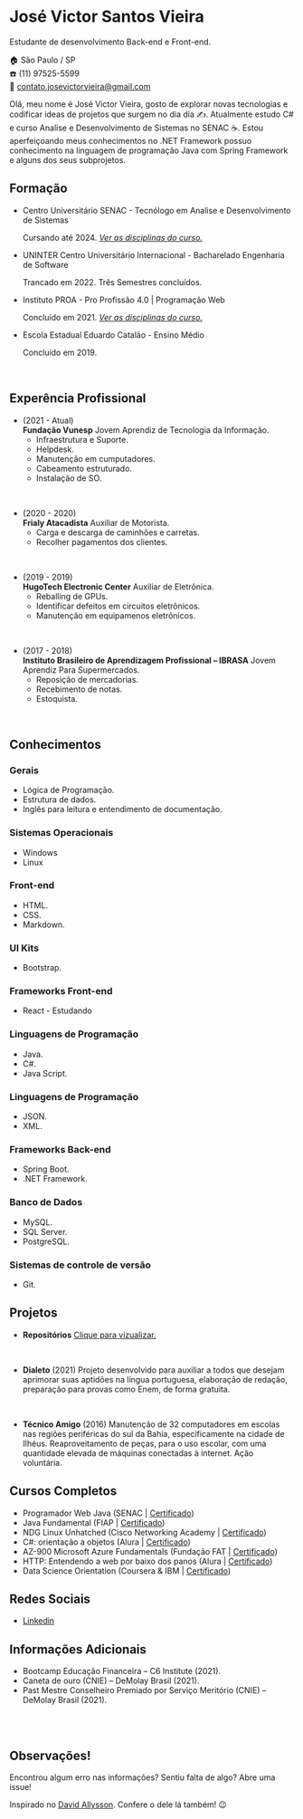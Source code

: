 # José Victor Santos Vieira
Estudante de desenvolvimento Back-end e Front-end.

:house:    São Paulo / SP <br>
:phone:   (11) 97525-5599 <br>
:email:  contato.josevictorvieira@gmail.com


Olá, meu nome é José Victor Vieira, gosto de explorar novas tecnologias e codificar ideas de projetos que surgem no dia dia ✍. Atualmente estudo C# e curso Analise e Desenvolvimento de Sistemas no SENAC ☕. Estou aperfeiçoando meus conhecimentos no .NET Framework possuo conhecimento na linguagem de programação Java com Spring Framework e alguns dos seus subprojetos.
<br>

## Formação

* Centro Universitário SENAC - Tecnólogo em Analise e Desenvolvimento de Sistemas

  Cursando até 2024.
  [_Ver as disciplinas do curso._](DISCIPLINAS.md#tecnólogo-em-análise-e-desenvolvimento-de-sistemas)
  <br>

* UNINTER Centro Universitário Internacional - Bacharelado Engenharia de Software

  Trancado em 2022.
  Três Semestres concluídos.
  <br>

* Instituto PROA - Pro Profissão 4.0 | Programação Web

  Concluído em 2021.
    [_Ver as disciplinas do curso._](DISCIPLINAS.md#tecnólogo-em-análise-e-desenvolvimento-de-sistemas)
  <br>

* Escola Estadual Eduardo Catalão - Ensino Médio

  Concluído em 2019.

<br>

## Experência Profissional

  * (2021 - Atual) <br>
  **Fundação Vunesp**
  Jovem Aprendiz de Tecnologia da Informação.
    * Infraestrutura e Suporte.
    * Helpdesk.
    * Manutenção em cumputadores.
    * Cabeamento estruturado.
    * Instalação de SO.

  <br>

  * (2020 - 2020) <br>
  **Frialy Atacadista**
  Auxiliar de Motorista.
    * Carga e descarga de caminhões e carretas.
    * Recolher pagamentos dos clientes.

  <br>

  * (2019 - 2019) <br>
  **HugoTech Electronic Center**
  Auxiliar de Eletrônica.
    * Reballing de GPUs.
    * Identificar defeitos em circuitos eletrônicos.
    * Manutenção em equipamenos eletrônicos.

  <br>

  * (2017 - 2018) <br>
  **Instituto Brasileiro de Aprendizagem Profissional – IBRASA**
  Jovem Aprendiz Para Supermercados.
    * Reposição de mercadorias.
    * Recebimento de notas.
    * Estoquista.

  <br>
  

## Conhecimentos

### Gerais

  * Lógica de Programação.
  * Estrutura de dados.
  * Inglês para leitura e entendimento de documentação.

### Sistemas Operacionais

  * Windows
  * Linux

### Front-end
* HTML.
* CSS.
* Markdown.

### UI Kits
* Bootstrap.

### Frameworks Front-end
* React - Estudando

### Linguagens de Programação
* Java.
* C#.
* Java Script.

### Linguagens de Programação
* JSON.
* XML.

### Frameworks Back-end
* Spring Boot.
* .NET Framework.

### Banco de Dados
* MySQL.
* SQL Server.
* PostgreSQL.

### Sistemas de controle de versão
* Git.

## Projetos

* __Repositórios__ [Clique para vizualizar.](https://github.com/jvieira562?tab=repositories)

<br>

* __Dialeto__ (2021) Projeto desenvolvido para auxiliar a todos que
  desejam aprimorar suas aptidões na língua
  portuguesa, elaboração de redação,
  preparação para provas como Enem, de forma
  gratuita.

<br>

* __Técnico Amigo__ (2016) Manutenção de 32 computadores em escolas
nas regiões periféricas do sul da Bahia,
especificamente na cidade de Ilhéus.
Reaproveitamento de peças, para o uso
escolar, com uma quantidade elevada de
máquinas conectadas à internet. Ação
voluntária.


## Cursos Completos
* Programador Web Java (SENAC | [Certificado](http://www1.intranet.sp.senac.br/senac_solution/pss/relatorios/certificados/NBASVIARAPIDA/mod29.cfm?CRYPTALGID=06957d30-09d8-11ec-a389-a8b3f2b3c318&dt=2021-08-30-18.19.56.000000))
* Java Fundamental (FIAP | [Certificado](https://on.fiap.com.br/pluginfile.php/1/local_nanocourses/certificado_nanocourse/35856/d83b1f451c0b507576624da1aebd4f2c/certificado.png))
* NDG Linux Unhatched (Cisco Networking Academy | [Certificado](https://drive.google.com/file/d/1KrlB0J2RVD_JIkdPOL9XGTCKBqZ6FxTw/view))
* C#: orientação a objetos (Alura | [Certificado](https://cursos.alura.com.br/certificate/0c414f13-7045-4f75-b548-5534a3d55f4f))
* AZ-900 Microsoft Azure Fundamentals (Fundação FAT | [Certificado](https://drive.google.com/file/d/1kAzlk_2Lx0rUk_ix5ZeX3Ozrl5ge8leA/view))
* HTTP: Entendendo a web por baixo dos panos (Alura | [Certificado](https://cursos.alura.com.br/certificate/e8d78bae-aa94-44d4-a42b-17b159974d07))
* Data Science Orientation (Coursera & IBM | [Certificado](https://www.credly.com/badges/24fedde8-1a06-4bc7-ad25-beb59da3ccee?source=linked_in_profile))

## Redes Sociais
*  [Linkedin](https://www.linkedin.com/in/josevictorvieira/)

## Informações Adicionais
* Bootcamp Educação Financeira – C6 Institute (2021).
* Caneta de ouro (CNIE) – DeMolay Brasil (2021).
* Past Mestre Conselheiro Premiado por Serviço Meritório (CNIE) – DeMolay Brasil (2021).


<br><br>

## Observações!
Encontrou algum erro nas informações? Sentiu falta de algo? Abre uma issue! <br>

Inspirado no [David Allysson](https://github.com/davidallysson). Confere o dele lá também! :wink:
